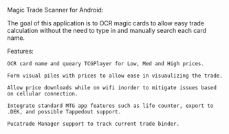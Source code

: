 Magic Trade Scanner for Android:

The goal of this application is to OCR magic cards to allow easy trade calculation without the need to type in and manually search each card name.

Features:
    
    OCR card name and queary TCGPlayer for Low, Med and High prices.
        
    Form visual piles with prices to allow ease in visuaulizing the trade.

    Allow price downloads while on wifi inorder to mitigate issues based on cellular connection.

    Integrate standard MTG app features such as life counter, export to .DEK, and possible Tappedout support.

    Pucatrade Manager support to track current trade binder.    
